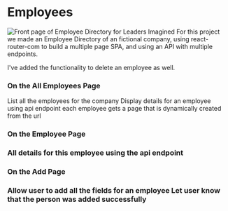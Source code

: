 # Employees

<img src="./images/EmployeeFrontPage.png" alt="Front page of Employee Directory for Leaders Imagined">
For this project we made an Employee Directory of an fictional company, using react-router-com to build a multiple page SPA, and using an API with multiple endpoints.

I've added the functionality to delete an employee as well.

<h3>On the All Employees Page</h3>
List all the employees for the company
Display details for an employee using api endpoint
each employee gets a page that is dynamically created from the url

<h3> On the Employee Page <h3>
All details for this employee using the api endpoint

<h3> On the Add Page <h3>
Allow user to add all the fields for an employee
Let user know that the person was added successfully
